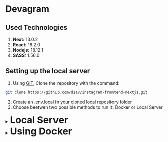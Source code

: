 # Devagram

## Used Technologies

1. **Next:** 13.0.2
1. **React:** 18.2.0
1. **Nodejs:** 18.12.1
1. **SASS:** 1.56.0

## Setting up the local server

1. Using [GIT](https://git-scm.com/), Clone the repository with the command:
```bash
git clone https://github.com/d1av/instagram-frontend-nextjs.git
```
2. Create an .env.local in your cloned local repository folder
3. Choose beetwen two possible methods to run it, Docker or Local Server

<details>
<summary> <strong style="font-size: 30px">Local Server
</strong>
</summary>

First, run the development server:

```bash
npm install

npm run dev
# or
yarn dev
```

Open [http://localhost:3000](http://localhost:3000) with your browser to see the result.

</details>

<details>
<summary> <strong style="font-size: 30px">Using Docker
</strong>
</summary>

1. [Install Docker](https://docs.docker.com/get-docker/) on your machine.
2. Build your container: `docker build -t nextjs-docker .`.
3. Run your container: `docker run -p 3000:3000 nextjs-docker`.

You can view your images created with `docker images`.

</details>
